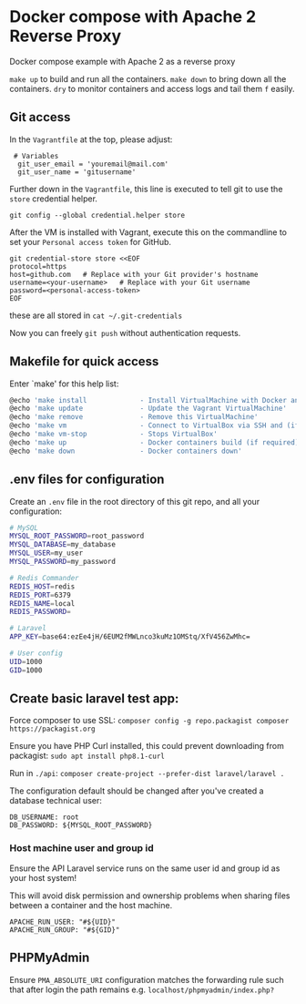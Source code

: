 # Docker compose with Apache 2 Reverse Proxy

Docker compose example with Apache 2 as a reverse proxy 

`make up` to build and run all the containers.
`make down` to bring down all the containers.
`dry` to monitor containers and access logs and tail them `f` easily.

## Git access

In the `Vagrantfile` at the top, please adjust:

```shell
 # Variables
  git_user_email = 'youremail@mail.com'
  git_user_name = 'gitusername'
```

Further down in the `Vagrantfile`, this line is executed to tell git to use the `store` credential helper.

```
git config --global credential.helper store
```

After the VM is installed with Vagrant, execute this on the commandline to set your `Personal access token` for GitHub.

```shell
git credential-store store <<EOF
protocol=https
host=github.com   # Replace with your Git provider's hostname
username=<your-username>   # Replace with your Git username
password=<personal-access-token>
EOF
```

these are all stored in `cat ~/.git-credentials`

Now you can freely `git push` without authentication requests.


## Makefile for quick access

Enter `make' for this help list:

```bash
@echo 'make install				- Install VirtualMachine with Docker and LangFlow'
@echo 'make update				- Update the Vagrant VirtualMachine'
@echo 'make remove				- Remove this VirtualMachine'
@echo 'make vm					- Connect to VirtualBox via SSH and (if required) starts VirtualBox first'
@echo 'make vm-stop				- Stops VirtualBox'
@echo 'make up					- Docker containers build (if required) and up as a daemon (in the background)'
@echo 'make down				- Docker containers down'
```

## .env files for configuration

Create an `.env` file in the root directory of this git repo, and all your configuration:

```bash
# MySQL
MYSQL_ROOT_PASSWORD=root_password
MYSQL_DATABASE=my_database
MYSQL_USER=my_user
MYSQL_PASSWORD=my_password

# Redis Commander
REDIS_HOST=redis
REDIS_PORT=6379
REDIS_NAME=local
REDIS_PASSWORD=

# Laravel
APP_KEY=base64:ezEe4jH/6EUM2fMWLnco3kuMz1OMStq/XfV456ZwMhc=

# User config
UID=1000
GID=1000
```

## Create basic laravel test app:

Force composer to use SSL: `composer config -g repo.packagist composer https://packagist.org` 

Ensure you have PHP Curl installed, this could prevent downloading from packagist: `sudo apt install php8.1-curl`

Run in `./api`: `composer create-project --prefer-dist laravel/laravel .`

The configuration default should be changed after you've created a database technical user:

```shell
DB_USERNAME: root
DB_PASSWORD: ${MYSQL_ROOT_PASSWORD}
```

### Host machine user and group id

Ensure the API Laravel service runs on the same user id and group id as your host system!

This will avoid disk permission and ownership problems when sharing files between a container and the host machine.

```shell
APACHE_RUN_USER: "#${UID}"
APACHE_RUN_GROUP: "#${GID}"
```

## PHPMyAdmin

Ensure `PMA_ABSOLUTE_URI` configuration matches the forwarding rule such that after login the path remains e.g. `localhost/phpmyadmin/index.php?`

